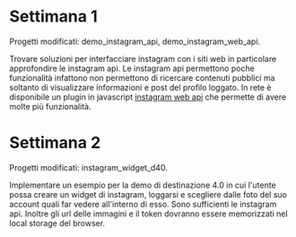 # Settimana 1

Progetti modificati: demo_instagram_api, demo_instagram_web_api.

Trovare soluzioni per interfacciare instagram con i siti web in particolare approfondire le instagram api.
Le instagram api permettono poche funzionalità infattono non permettono di ricercare contenuti pubblici ma soltanto di visualizzare informazioni e post del profilo loggato.
In rete è disponibile un plugin in javascript [instagram web api](https://github.com/jlobos/instagram-web-api) che permette di avere molte più funzionalità.

# Settimana 2

Progetti modificati: instagram_widget_d40.

Implementare un esempio per la demo di destinazione 4.0 in cui l'utente possa creare un widget di instagram, loggarsi e scegliere dalle foto del suo account quali far vedere all'interno di esso. Sono sufficienti le instagram api.
Inoltre gli url delle immagini e il token dovranno essere memorizzati nel local storage del browser.

